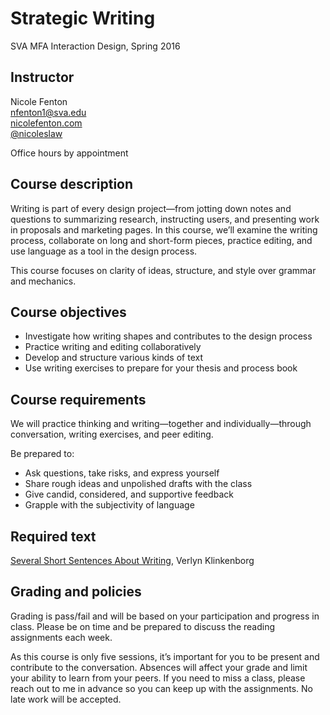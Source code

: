 # Strategic Writing

SVA MFA Interaction Design, Spring 2016

## Instructor

Nicole Fenton  
nfenton1@sva.edu  
[nicolefenton.com](http://nicolefenton.com)  
[@nicoleslaw](https://twitter.com/nicoleslaw)

Office hours by appointment

## Course description
Writing is part of every design project—from jotting down notes and questions to summarizing research, instructing users, and presenting work in proposals and marketing pages. In this course, we’ll examine the writing process, collaborate on long and short-form pieces, practice editing, and use language as a tool in the design process.

This course focuses on clarity of ideas, structure, and style over grammar and mechanics.

## Course objectives

* Investigate how writing shapes and contributes to the design process
* Practice writing and editing collaboratively
* Develop and structure various kinds of text
* Use writing exercises to prepare for your thesis and process book

## Course requirements

We will practice thinking and writing—together and individually—through conversation, writing exercises, and peer editing.

Be prepared to:

* Ask questions, take risks, and express yourself
* Share rough ideas and unpolished drafts with the class
* Give candid, considered, and supportive feedback
* Grapple with the subjectivity of language

## Required text
[Several Short Sentences About Writing](http://www.penguinrandomhouse.com/books/93789/several-short-sentences-about-writing-by-verlyn-klinkenborg/9780307279415/), Verlyn Klinkenborg

## Grading and policies

Grading is pass/fail and will be based on your participation and progress in class. Please be on time and be prepared to discuss the reading assignments each week.

As this course is only five sessions, it’s important for you to be present and contribute to the conversation. Absences will affect your grade and limit your ability to learn from your peers. If you need to miss a class, please reach out to me in advance so you can keep up with the assignments. No late work will be accepted.
